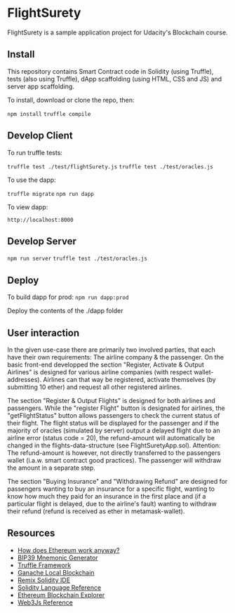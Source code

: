 # FlightSurety

FlightSurety is a sample application project for Udacity's Blockchain course.

## Install

This repository contains Smart Contract code in Solidity (using Truffle), tests (also using Truffle), dApp scaffolding (using HTML, CSS and JS) and server app scaffolding.

To install, download or clone the repo, then:

`npm install`
`truffle compile`

## Develop Client

To run truffle tests:

`truffle test ./test/flightSurety.js`
`truffle test ./test/oracles.js`

To use the dapp:

`truffle migrate`
`npm run dapp`

To view dapp:

`http://localhost:8000`

## Develop Server

`npm run server`
`truffle test ./test/oracles.js`

## Deploy

To build dapp for prod:
`npm run dapp:prod`

Deploy the contents of the ./dapp folder

## User interaction 

In the given use-case there are primarily two involved parties, that each have their own requirements: The airline company & the passenger.
On the basic front-end developped the section "Register, Activate & Output Airlines" is designed for various airline companies (with respect wallet-addresses). Airlines can that way be registered, activate themselves (by submitting 10 ether) and request all other registered airlines.

The section "Register & Output Flights" is designed for both airlines and passengers. While the "register Flight" button is designated for airlines, the "getFlightStatus" button allows passengers to check the current status of their flight. The flight status will be displayed for the passenger and if the majority of oracles (simulated by server) output a delayed flight due to an airline error (status code = 20), the refund-amount will automatically be changed in the flights-data-structure (see FlightSuretyApp.sol). Attention: The refund-amount is however, not directly transferred to the passengers wallet (i.a.w. smart contract good practices). The passenger will withdraw the amount in a separate step.

The section "Buying Insurance" and "Withdrawing Refund" are designed for passengers wanting to buy an insurance for a specific flight, wanting to know how much they paid for an insurance in the first place and (if a particular flight is delayed, due to the airline's fault) wanting to withdraw their refund (refund is received as ether in metamask-wallet).

## Resources

* [How does Ethereum work anyway?](https://medium.com/@preethikasireddy/how-does-ethereum-work-anyway-22d1df506369)
* [BIP39 Mnemonic Generator](https://iancoleman.io/bip39/)
* [Truffle Framework](http://truffleframework.com/)
* [Ganache Local Blockchain](http://truffleframework.com/ganache/)
* [Remix Solidity IDE](https://remix.ethereum.org/)
* [Solidity Language Reference](http://solidity.readthedocs.io/en/v0.4.24/)
* [Ethereum Blockchain Explorer](https://etherscan.io/)
* [Web3Js Reference](https://github.com/ethereum/wiki/wiki/JavaScript-API)
